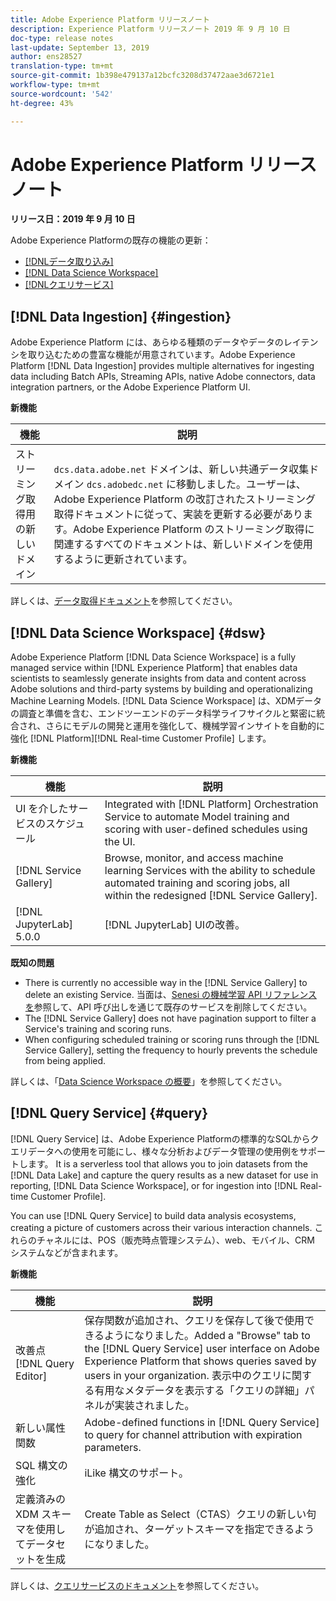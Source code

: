 ```yaml
---
title: Adobe Experience Platform リリースノート
description: Experience Platform リリースノート 2019 年 9 月 10 日
doc-type: release notes
last-update: September 13, 2019
author: ens28527
translation-type: tm+mt
source-git-commit: 1b398e479137a12bcfc3208d37472aae3d6721e1
workflow-type: tm+mt
source-wordcount: '542'
ht-degree: 43%

---
```



# Adobe Experience Platform リリースノート

**リリース日：2019 年 9 月 10 日**

Adobe Experience Platformの既存の機能の更新：

* [[!DNLデータ取り込み]](#ingestion)
* [[!DNL Data Science Workspace]](#dsw)
* [[!DNLクエリサービス]](#query)

## [!DNL Data Ingestion] {#ingestion}

Adobe Experience Platform には、あらゆる種類のデータやデータのレイテンシを取り込むための豊富な機能が用意されています。Adobe Experience Platform [!DNL Data Ingestion] provides multiple alternatives for ingesting data including Batch APIs, Streaming APIs, native Adobe connectors, data integration partners, or the Adobe Experience Platform UI.

**新機能**

| 機能 | 説明 |
| ----------- | ---------- |
| ストリーミング取得用の新しいドメイン | `dcs.data.adobe.net` ドメインは、新しい共通データ収集ドメイン `dcs.adobedc.net` に移動しました。ユーザーは、Adobe Experience Platform の改訂されたストリーミング取得ドキュメントに従って、実装を更新する必要があります。Adobe Experience Platform のストリーミング取得に関連するすべてのドキュメントは、新しいドメインを使用するように更新されています。 |

詳しくは、[データ取得ドキュメント](../../ingestion/home.md)を参照してください。

## [!DNL Data Science Workspace] {#dsw}

Adobe Experience Platform [!DNL Data Science Workspace] is a fully managed service within [!DNL Experience Platform] that enables data scientists to seamlessly generate insights from data and content across Adobe solutions and third-party systems by building and operationalizing Machine Learning Models. [!DNL Data Science Workspace] は、XDMデータの調査と準備を含む、エンドツーエンドのデータ科学ライフサイクルと緊密に統合され、さらにモデルの開発と運用を強化して、機械学習インサイトを自動的に強化 [!DNL Platform][!DNL Real-time Customer Profile] します。

**新機能**

| 機能 | 説明 |
| -----------| ---------- |
| UI を介したサービスのスケジュール | Integrated with [!DNL Platform] Orchestration Service to automate Model training and scoring with user-defined schedules using the UI. |
| [!DNL Service Gallery] | Browse, monitor, and access machine learning Services with the ability to schedule automated training and scoring jobs, all within the redesigned [!DNL Service Gallery]. |
| [!DNL JupyterLab] 5.0.0 | [!DNL JupyterLab] UIの改善。 |

**既知の問題**

* There is currently no accessible way in the [!DNL Service Gallery] to delete an existing Service. 当面は、[Senesi の機械学習 API リファレンスを](https://www.adobe.io/apis/experienceplatform/home/api-reference.html#!acpdr/swagger-specs/sensei-ml-api.yaml)参照して、API 呼び出しを通じて既存のサービスを削除してください。
* The [!DNL Service Gallery] does not have pagination support to filter a Service&#39;s training and scoring runs.
* When configuring scheduled training or scoring runs through the [!DNL Service Gallery], setting the frequency to hourly prevents the schedule from being applied.

詳しくは、「[Data Science Workspace の概要](../../data-science-workspace/home.md)」を参照してください。

## [!DNL Query Service] {#query}

[!DNL Query Service] は、Adobe Experience Platformの標準的なSQLからクエリデータへの使用を可能にし、様々な分析およびデータ管理の使用例をサポートします。 It is a serverless tool that allows you to join datasets from the [!DNL Data Lake] and capture the query results as a new dataset for use in reporting, [!DNL Data Science Workspace], or for ingestion into [!DNL Real-time Customer Profile].

You can use [!DNL Query Service] to build data analysis ecosystems, creating a picture of customers across their various interaction channels. これらのチャネルには、POS（販売時点管理システム）、web、モバイル、CRM システムなどが含まれます。

**新機能**

| 機能 | 説明 |
| -----------| ---------- |
| 改善点 [!DNL Query Editor] | 保存関数が追加され、クエリを保存して後で使用できるようになりました。Added a &quot;Browse&quot; tab to the [!DNL Query Service] user interface on Adobe Experience Platform that shows queries saved by users in your organization. 表示中のクエリに関する有用なメタデータを表示する「クエリの詳細」パネルが実装されました。 |
| 新しい属性関数 | Adobe-defined functions in [!DNL Query Service] to query for channel attribution with expiration parameters. |
| SQL 構文の強化 | iLike 構文のサポート。 |
| 定義済みの XDM スキーマを使用してデータセットを生成 | Create Table as Select（CTAS）クエリの新しい句が追加され、ターゲットスキーマを指定できるようになりました。 |

詳しくは、[クエリサービスのドキュメント](../../query-service/home.md)を参照してください。